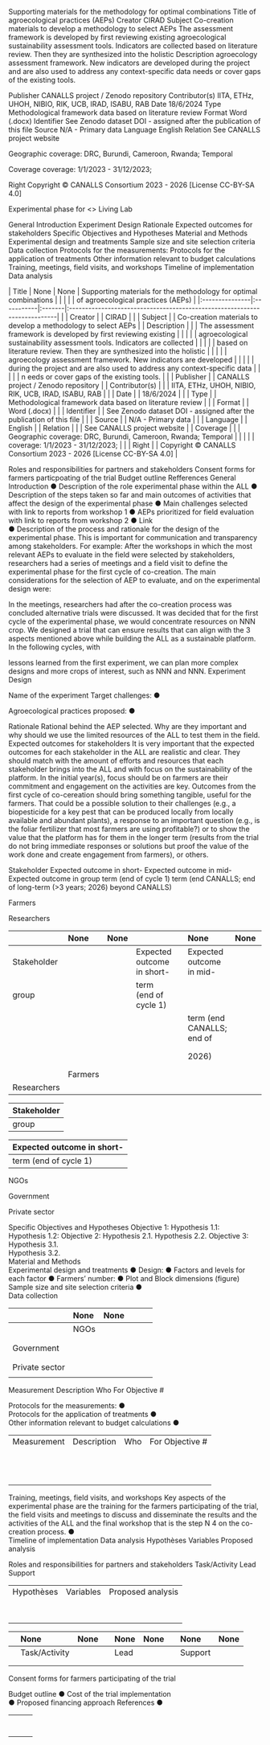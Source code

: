 Supporting materials for the methodology for optimal combinations 
Title 
of agroecological practices (AEPs) 
Creator  CIRAD 
Subject  Co-creation materials to develop a methodology to select AEPs 
The assessment framework is developed by first reviewing existing 
agroecological sustainability assessment tools. Indicators are collected 
based on literature review. Then they are synthesized into the holistic 
Description 
agroecology assessment framework. New indicators are developed 
during the project and are also used to address any context-specific data 
needs or cover gaps of the existing tools.  
 
Publisher  CANALLS project / Zenodo repository 
Contributor(s)  IITA, ETHz, UHOH, NIBIO, RIK, UCB, IRAD, ISABU, RAB 
Date  18/6/2024 
Type  Methodological framework data based on literature review 
Format  Word (.docx) 
Identifier  See Zenodo dataset DOI - assigned after the publication of this file 
Source  N/A  - Primary data 
Language  English 
Relation  See CANALLS project website
 
 
Geographic coverage: DRC, Burundi, Cameroon, Rwanda; Temporal 
 
Coverage 
coverage: 1/1/2023 - 31/12/2023;  
 
Right  Copyright ©  CANALLS Consortium 2023 - 2026 [License CC-BY-SA 4.0] 
 
Experimental phase for <<Name>> Living Lab
 
General Introduction 
Experiment Design 
Rationale 
Expected outcomes for stakeholders 
Specific Objectives and Hypotheses 
Material and Methods 
Experimental design and treatments 
Sample size and site selection criteria 
Data collection 
Protocols for the measurements: 
Protocols for the application of treatments 
Other information relevant to budget calculations 
Training, meetings, field visits, and workshops 
Timeline of implementation 
Data analysis 

| Title          | None       | None   | Supporting materials for the methodology for optimal combinations         |
|                |            |        | of agroecological practices (AEPs)                                        |
|:---------------|:-----------|:-------|:--------------------------------------------------------------------------|
|                | Creator    |        | CIRAD                                                                     |
|                | Subject    |        | Co-creation materials to develop a methodology to select AEPs             |
| Description    |            |        | The assessment framework is developed by first reviewing existing         |
|                |            |        | agroecological sustainability assessment tools. Indicators are collected  |
|                |            |        | based on literature review. Then they are synthesized into the holistic   |
|                |            |        | agroecology assessment framework. New indicators are developed            |
|                |            |        | during the project and are also used to address any context-specific data |
|                |            |        | n eeds or cover gaps of the existing tools.                               |
|                | Publisher  |        | CANALLS project / Zenodo repository                                       |
| Contributor(s) |            |        | IITA, ETHz, UHOH, NIBIO, RIK, UCB, IRAD, ISABU, RAB                       |
|                | Date       |        | 18/6/2024                                                                 |
|                | Type       |        | Methodological framework data based on literature review                  |
|                | Format     |        | Word (.docx)                                                              |
|                | Identifier |        | See Zenodo dataset DOI - assigned after the publication of this file      |
|                | Source     |        | N/A - Primary data                                                        |
|                | Language   |        | English                                                                   |
| Relation       |            |        | See CANALLS project website                                               |
| Coverage       |            |        | Geographic coverage: DRC, Burundi, Cameroon, Rwanda; Temporal             |
|                |            |        | coverage: 1/1/2023 - 31/12/2023;                                          |
|                | Right      |        | Copyright © CANALLS Consortium 2023 - 2026 [License CC-BY-SA 4.0]         |

Roles and responsibilities for partners and stakeholders 
Consent forms for farmers particpoating of the trial 
Budget outline 
Refferences 
General Introduction 
●  Description of the role experimental phase within the ALL 
●  Description of the steps taken so far and main outcomes of activities that affect the design 
of the experimental phase 
●  Main challenges selected with link to reports from workshop 1 
●  AEPs prioritized for field evaluation with link to reports from workshop 2 
●  Link  
●  Description of the process and rationale for the design of the experimental phase. This is 
important for communication and transparency among stakeholders. For example: 
After the  workshops  in  which  the  most  relevant  AEPs  to evaluate  in  the  field  were  selected  by 
stakeholders, researchers had a series of meetings and a field visit to define the experimental phase 
for the first cycle of co-creation. The main considerations for the selection of AEP to evaluate, and on 
the experimental design were: 
 
In the meetings, researchers had after the co-creation process was concluded alternative trials were 
discussed. It was decided that for the first cycle of the experimental phase, we would concentrate 
resources on NNN crop. We designed a trial that can ensure results that can align with the 3 aspects 
mentioned above while building the ALL as a sustainable platform. In the following cycles, with 

lessons learned from the first experiment, we can plan more complex designs and more crops of 
interest, such as NNN and NNN. 
Experiment Design
 
Name of the experiment 
Target challenges: 
●  
      
Agroecological practices proposed: 
● 
 
Rationale
Rational behind the AEP selected. Why are they important and why should we use the limited 
resources of the ALL to test them in the field. 
Expected outcomes for stakeholders 
It is very important that the expected outcomes for each stakeholder in the ALL are realistic and 
clear. They should match with the amount of efforts and resources that each stakeholder brings 
into the ALL and with focus on the sustainability of the platform. In the initial year(s), focus should 
be on farmers are their commitment and engagement on the activities are key. Outcomes from 
the first cycle of co-cereation should bring something tangible, useful for the farmers. That could 
be a possible solution to their challenges (e.g., a biopesticide for a key pest that can be produced 
locally from locally available and abundant plants), a response to an important question (e.g., is 
the foliar fertilizer that most farmers are using profitable?) or to show the value that the platform 
has for them in the longer term (results from the trial do not bring immediate responses or 
solutions but proof the value of the work done and create engagement from farmers), or others. 
 
Stakeholder  Expected outcome in short- Expected outcome in mid- Expected outcome in 
group  term (end of cycle 1)  term (end CANALLS; end of  long-term (>3 years; 
2026)  beyond CANALLS)  
     
Farmers 
     
Researchers 

|             | None    | None   |                            |    | None                      | None   |    | None                 | None   |
|:------------|:--------|:-------|:---------------------------|:---|:--------------------------|:-------|:---|:---------------------|:-------|
| Stakeholder |         |        | Expected outcome in short- |    | Expected outcome in mid-  |        |    | Expected outcome in  |        |
| group       |         |        | term (end of cycle 1)      |    |                           |        |    |                      |        |
|             |         |        |                            |    | term (end CANALLS; end of |        |    | long-term (>3 years; |        |
|             |         |        |                            |    | 2026)                     |        |    | beyond CANALLS)      |        |
|             | Farmers |        |                            |    |                           |        |    |                      |        |
| Researchers |         |        |                            |    |                           |        |    |                      |        |

| Stakeholder   |
|:--------------|
| group         |

| Expected outcome in short-   |
|:-----------------------------|
| term (end of cycle 1)        |

     
NGOs 
     
Government 
     
Private sector
 
Specific Objectives and Hypotheses 
Objective 1: 
Hypothesis 1.1:  
Hypothesis 1.2: 
Objective 2: 
Hypothesis 2.1. 
Hypothesis 2.2. 
 Objective 3:  
Hypothesis 3.1.  
Hypothesis 3.2.  
Material and Methods                                                                 
Experimental design and treatments 
●  Design: 
●  Factors and levels for each factor 
●  Farmers’ number: 
●  Plot and Block dimensions (figure) 
 Sample size and site selection criteria 
●   
Data collection 

|                | None   | None   |    |    |    |
|:---------------|:-------|:-------|:---|:---|:---|
|                | NGOs   |        |    |    |    |
|                |        |        |    |    |    |
|                |        |        |    |    |    |
| Government     |        |        |    |    |    |
|                |        |        |    |    |    |
|                |        |        |    |    |    |
| Private sector |        |        |    |    |    |
|                |        |        |    |    |    |

Measurement  Description  Who  For Objective # 
       
       
       
       
       
       
       
       
       
       
       
Protocols for the measurements: 
●   
Protocols for the application of treatments 
●   
Other information relevant to budget calculations 
●   

|             |             |     |                 |
|:------------|:------------|:----|:----------------|
| Measurement | Description | Who | For Objective # |
|             |             |     |                 |
|             |             |     |                 |
|             |             |     |                 |
|             |             |     |                 |
|             |             |     |                 |
|             |             |     |                 |
|             |             |     |                 |
|             |             |     |                 |
|             |             |     |                 |
|             |             |     |                 |
|             |             |     |                 |
|             |             |     |                 |

Training, meetings, field visits, and workshops 
Key aspects of the experimental phase are the training for the farmers participating of the trial, the field 
visits and meetings to discuss and disseminate the results and the activities of the ALL and the final 
workshop that is the step N 4 on the co-creation process. 
●   
Timeline of implementation 
Data analysis 
Hypothèses  Variables  Proposed analysis 
     
     
     
     
     
     
     
Roles and responsibilities for partners and stakeholders 
Task/Activity  Lead  Support 
 
   
 
   

|            |           |                   |
|:-----------|:----------|:------------------|
| Hypothèses | Variables | Proposed analysis |
|            |           |                   |
|            |           |                   |
|            |           |                   |
|            |           |                   |
|            |           |                   |
|            |           |                   |
|            |           |                   |
|            |           |                   |

|    | None          | None   |    | None   | None   |    | None    | None   |
|:---|:--------------|:-------|:---|:-------|:-------|:---|:--------|:-------|
|    | Task/Activity |        |    | Lead   |        |    | Support |        |
|    |               |        |    |        |        |    |         |        |
|    |               |        |    |        |        |    |         |        |

 
   
 
   
 
   
 
   
 
   
 
   
 
   
 
   
 
   
 
   
  
Consent forms for farmers participating of the trial
 
Budget outline 
●  Cost of the trial implementation  
●  Proposed financing approach 
References 
●  
      

|    |    |    |
|:---|:---|:---|
|    |    |    |
|    |    |    |
|    |    |    |
|    |    |    |
|    |    |    |
|    |    |    |
|    |    |    |

 
  
 